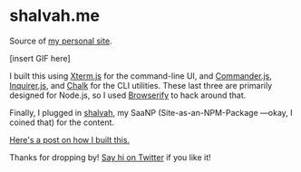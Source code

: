 # shalvah.me

Source of [my personal site](https://shalvah.me).

[insert GIF here]

I built this using [Xterm.js](https://xtermjs.org/) for the command-line UI, and [Commander.js](https://github.com/tj/commander.js/), [Inquirer.js](https://github.com/SBoudrias/Inquirer.js/), and [Chalk](https://github.com/chalk/chalk/) for the CLI utilities. These last three are primarily designed for Node.js, so I used [Browserify](https://github.com/browserify/browserify) to hack around that.

Finally, I plugged in [shalvah](http://github.com/shalvah/shalvah), my SaaNP (Site-as-an-NPM-Package —okay, I coined that) for the content.

[Here's a post on how I built this.](https://dev.to/shalvah/i-had-nothing-better-to-do-so-i-made-my-website-into-an-npm-package-heres-how-4g4b-temp-slug-1956712) 

Thanks for dropping by! [Say hi on Twitter](https://twitter.com/intent/tweet?text=Hey%20@theshalvah) if you like it!
